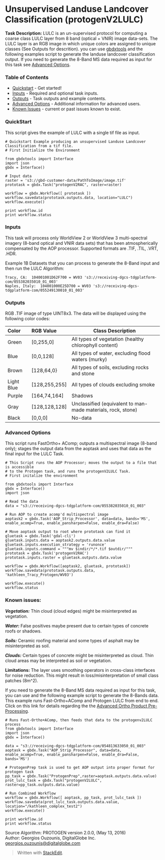 # Unsupervised Landuse Landcover Classification (protogenV2LULC)

		
		
**Task Description:**		LULC is an un-supervised protocol for computing a coarse class LULC layer from 8 band (optical + VNIR) image data-sets. The LULC layer is an RGB image in which unique colors are assigned to unique classes (See Outputs for descrition).   you can use [gbdxtools](http://gbdxtools.readthedocs.io/en/latest/user_guide.html) and the following examples script to generate the landuse landcover classification output. If you need to generate the 8-Band MS data required as input for this task see [Advanced Options](#advanced-options). 



### Table of Contents
 * [Quickstart](#quickstart) - Get started!
 * [Inputs](#inputs) - Required and optional task inputs.
 * [Outputs](#outputs) - Task outputs and example contents.
 * [Advanced Options](#advanced-options) - Additional information for advanced users.
 * [Known Issues](#known-issues) - current or past issues known to exist.

 
### QuickStart
This script gives the example of LULC with a single tif file as input.

    # Quickstart Example producing an unsupervised Landuse Landcover Classification from a tif file.
    # First Initialize the Environment

    from gbdxtools import Interface 
    import json
    gbdx = Interface()
    
    # Input data
    raster = 's3://gbd-customer-data/PathToImage/image.tif'
    prototask = gbdx.Task("protogenV2RAC", raster=raster)

    workflow = gbdx.Workflow([ prototask ])  
    workflow.savedata(prototask.outputs.data, location="LULC")
    workflow.execute()

    print workflow.id
    print workflow.status

### Inputs
This task will process only WorldView 2 or WorldView 3 multi-spectral imagery (8-band optical and VNIR data sets) that has been atmospherically compensated by the AOP processor. Supported formats are .TIF, .TIL, .VRT, .HDR.

Example 1B Datasets that you can process to generate the 8-Band input and then run the LULC Algorithm:

	Tracy, CA: 	104001001D62F700 = WV03 's3://receiving-dgcs-tdgplatform-com/055382035010_01_003'
	Naples, Italy: 	104001000E25D700 = WV03	's3://receiving-dgcs-tdgplatform-com/055249130010_01_003'

### Outputs

RGB .TIF image of type UINT8x3. The data will be displayed using the following color codes:

 Color |  RGB Value     |Class Description
:-------|:----------------|--------
  Green  | [0,255,0] |All types of vegetation (healthy chlorophyll content)
   Blue  | [0,0,128] | All types of water, excluding flood waters (murky)
  Brown | [128,64,0} | All types of soils, excluding rocks and stone
  Light Blue  | [128,255,255] | All types of clouds excluding smoke
  Purple  | [164,74,164] | Shadows
  Gray | [128,128,128]  |  Unclassified (equivalent to man-made  materials, rock, stone)    
  Black  | [0,0,0]   | No-data   


### Advanced Options
This script runs FastOrtho+ AComp; outputs a multispectral image (8-band only); stages the output data from the aoptask and uses that data as the final input for the LULC Task.	

	# This Script runs the AOP Processor; moves the output to a file that is accessible 
	# to the Protogen task, and runs the protogenV2LULC Task.
	# First initalize the environment 

	from gbdxtools import Interface
	gbdx = Interface()
	import json

	# Read the data
	data = "s3://receiving-dgcs-tdgplatform-com/055382035010_01_003"

	# Run AOP to create acomp'd multispectral image
	aoptask2 = gbdx.Task('AOP_Strip_Processor', data=data, bands='MS', enable_acomp=True, enable_pansharpen=False, enable_dra=False)     

	# Move aoptask output to root where prototask can find it
	gluetask = gbdx.Task('gdal-cli')                                 
	gluetask.inputs.data = aoptask2.outputs.data.value
	gluetask.inputs.execution_strategy = 'runonce'
	gluetask.inputs.command = """mv $indir/*/*.tif $outdir/"""
	prototask = gbdx.Task('protogenV2RAC')
	prototask.inputs.raster = gluetask.outputs.data.value

	workflow = gbdx.Workflow([aoptask2, gluetask, prototask])
	workflow.savedata(prototask.outputs.data, 'kathleen_Tracy_Protogen/WV03')

	workflow.execute()
	workflow.status

### Known issues:

***Vegetation:***  Thin cloud (cloud edges) might be misinterpreted as vegetation.

***Water:***  False positives maybe present due to certain types of concrete roofs or shadows.

***Soils:***  Ceramic roofing material and some types of asphalt may be misinterpreted as soil.

***Clouds:***  Certain types of concrete might be misinterpreted as cloud. Thin cloud areas may be interpreted as soil or vegetation.
		
**Limitations:**		The layer uses smoothing operators in cross-class interfaces for noise reduction. This might result in loss/misinterpretation of small class patches (8m^2).
		

		









If you need to generate the 8-Band MS data required as input for this task, you can use  and the following example script to generate the 8-Bands data. This example runs Fast-Ortho+AComp and Protogen LULC from end to end.  Click on this link for details regarding the the [Advanced Ortho Product Pre-Processing](https://github.com/TDG-Platform/docs/blob/master/AOP%20Strip%20Processor_V3.md).

	# Runs Fast-Ortho+AComp, then feeds that data to the protogenv2LULC process
 	from gbdxtools import Interface 
	import json
	gbdx = Interface()

	data = "s3://receiving-dgcs-tdgplatform-com/054813633050_01_003"
	aoptask = gbdx.Task("AOP_Strip_Processor", data=data, enable_acomp=True, enable_pansharpen=False, enable_dra=False, bands='MS')

	# ProtogenPrep task is used to get AOP output into proper format for protogen task
	pp_task = gbdx.Task("ProtogenPrep",raster=aoptask.outputs.data.value)      
	prot_lulc_task = gbdx.Task("protogenV2LULC", raster=pp_task.outputs.data.value)

	# Run Combined Workflow
	workflow = gbdx.Workflow([ aoptask, pp_task, prot_lulc_task ])
	workflow.savedata(prot_lulc_task.outputs.data.value, location="/kathleen_complex_test2")
	workflow.execute()

	print workflow.id
	print workflow.status

Source Algorithm:		PROTOGEN version 2.0.0, (May 13, 2016)		
Author: 		Georgios Ouzounis,  DigitalGlobe Inc. 
					georgios.ouzounis@digitalglobe.com


> Written with [StackEdit](https://stackedit.io/).

